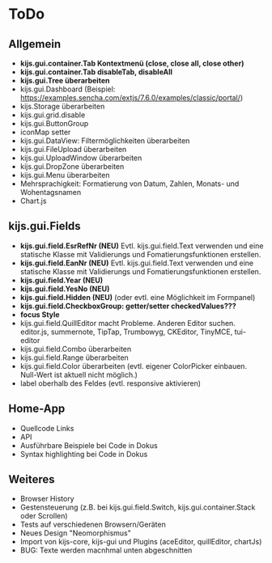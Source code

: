 ToDo
=====
Allgemein
---------
- **kijs.gui.container.Tab Kontextmenü (close, close all, close other)**
- **kijs.gui.container.Tab disableTab, disableAll**
- **kijs.gui.Tree überarbeiten**
- kijs.gui.Dashboard (Beispiel: https://examples.sencha.com/extjs/7.6.0/examples/classic/portal/)
- kijs.Storage überarbeiten
- kijs.gui.grid.disable
- kijs.gui.ButtonGroup
- iconMap setter
- kijs.gui.DataView: Filtermöglichkeiten überarbeiten
- kijs.gui.FileUpload überarbeiten
- kijs.gui.UploadWindow überarbeiten
- kijs.gui.DropZone überarbeiten
- kijs.gui.Menu überarbeiten
- Mehrsprachigkeit: Formatierung von Datum, Zahlen, Monats- und Wohentagsnamen
- Chart.js


kijs.gui.Fields
---------------
- **kijs.gui.field.EsrRefNr (NEU)** Evtl. kijs.gui.field.Text verwenden und eine statische 
  Klasse mit Validierungs und Fomatierungsfunktionen erstellen.
- **kijs.gui.field.EanNr (NEU)** Evtl. kijs.gui.field.Text verwenden und eine statische 
  Klasse mit Validierungs und Fomatierungsfunktionen erstellen.
- **kijs.gui.field.Year (NEU)**
- **kijs.gui.field.YesNo (NEU)**
- **kijs.gui.field.Hidden (NEU)** (oder evtl. eine Möglichkeit im Formpanel)
- **kijs.gui.field.CheckboxGroup: getter/setter checkedValues???**
- **focus Style**
- kijs.gui.field.QuillEditor macht Probleme. Anderen Editor suchen. editor.js, summernote, TipTap, Trumbowyg, CKEditor, TinyMCE, tui-editor
- kijs.gui.field.Combo überarbeiten  
- kijs.gui.field.Range überarbeiten  
- kijs.gui.field.Color überarbeiten (evtl. eigener ColorPicker einbauen. Null-Wert ist aktuell nicht möglich.)
- label oberhalb des Feldes (evtl. responsive aktivieren)


Home-App
--------
- Quellcode Links
- API
- Ausführbare Beispiele bei Code in Dokus
- Syntax highlighting bei Code in Dokus


Weiteres
--------
- Browser History
- Gestensteuerung (z.B. bei kijs.gui.field.Switch, kijs.gui.container.Stack oder Scrollen)
- Tests auf verschiedenen Browsern/Geräten
- Neues Design "Neomorphismus"
- Import von kijs-core, kijs-gui und Plugins (aceEditor, quillEditor, chartJs)
- BUG: Texte werden macnhmal unten abgeschnitten
